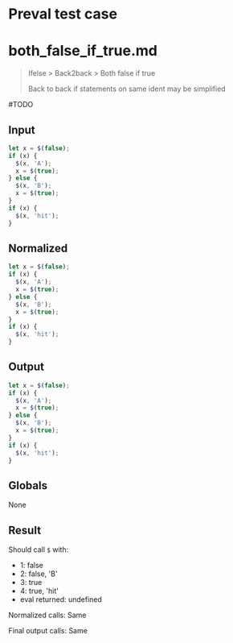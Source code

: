 # Preval test case

# both_false_if_true.md

> Ifelse > Back2back > Both false if true
>
> Back to back if statements on same ident may be simplified

#TODO

## Input

`````js filename=intro
let x = $(false);
if (x) {
  $(x, 'A');
  x = $(true);
} else {
  $(x, 'B');
  x = $(true);
}
if (x) {
  $(x, 'hit');
}
`````

## Normalized

`````js filename=intro
let x = $(false);
if (x) {
  $(x, 'A');
  x = $(true);
} else {
  $(x, 'B');
  x = $(true);
}
if (x) {
  $(x, 'hit');
}
`````

## Output

`````js filename=intro
let x = $(false);
if (x) {
  $(x, 'A');
  x = $(true);
} else {
  $(x, 'B');
  x = $(true);
}
if (x) {
  $(x, 'hit');
}
`````

## Globals

None

## Result

Should call `$` with:
 - 1: false
 - 2: false, 'B'
 - 3: true
 - 4: true, 'hit'
 - eval returned: undefined

Normalized calls: Same

Final output calls: Same
